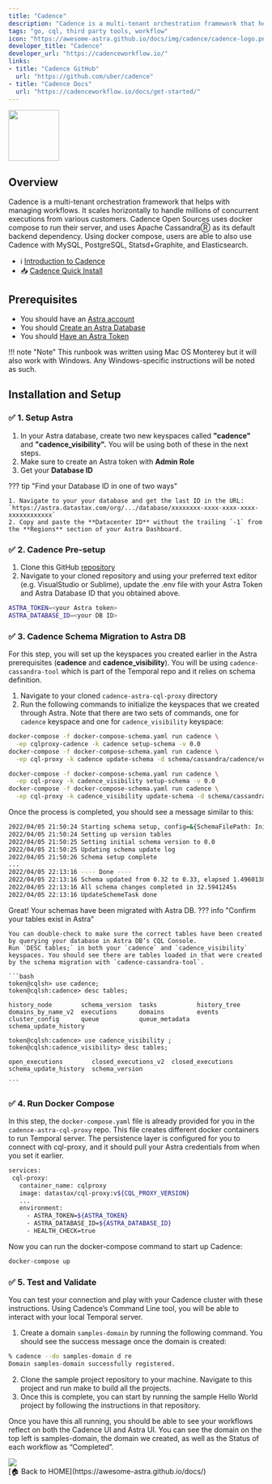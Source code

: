 ```yaml
---
title: "Cadence"
description: "Cadence is a multi-tenant orchestration framework that helps with managing workflows. It scales horizontally to handle millions of concurrent executions from various customers. Cadence Open Sources uses docker compose to run their server, and uses Apache CassandraⓇ as its default backend dependency."
tags: "go, cql, third party tools, workflow"
icon: "https://awesome-astra.github.io/docs/img/cadence/cadence-logo.png"
developer_title: "Cadence"
developer_url: "https://cadenceworkflow.io/"
links:
- title: "Cadence GitHub"
  url: "https://github.com/uber/cadence"
- title: "Cadence Docs"
  url: "https://cadenceworkflow.io/docs/get-started/"
---
```


<div class="nosurface" markdown="1">

<img src="https://awesome-astra.github.io/docs/img/cadence/cadence-logo.png" height="100px" />
</div>

## Overview

Cadence is a multi-tenant orchestration framework that helps with managing workflows. It scales horizontally to handle millions of concurrent executions from various customers. Cadence Open Sources uses docker compose to run their server, and uses Apache CassandraⓇ as its default backend dependency. Using docker compose, users are able to also use Cadence with MySQL, PostgreSQL, Statsd+Graphite, and Elasticsearch.

- ℹ️ [Introduction to Cadence](https://cadenceworkflow.io/docs/get-started/)
- 📥 [Cadence Quick Install](https://cadenceworkflow.io/docs/get-started/installation/)

## Prerequisites

<ul class="prerequisites">
  <li class="nosurface">You should have an <a href="https://astra.dev/3B7HcYo">Astra account</a></li>
  <li class="nosurface">You should <a href="/docs/pages/astra/create-instance/">Create an Astra Database</a></li>
  <li class="nosurface">You should <a href="/docs/pages/astra/create-token/">Have an Astra Token</a></li>
</ul>

!!! note "Note"
This runbook was written using Mac OS Monterey but it will also work with Windows. Any Windows-specific instructions will be noted as such.

## Installation and Setup

### <span class="nosurface">✅ </span> 1. Setup Astra

1. In your Astra database, create two new keyspaces called **"cadence"** and **"cadence_visibility".** You will be using both of these in the next steps.
2. Make sure to create an Astra token with **Admin Role**
3. Get your **Database ID**

??? tip "Find your Database ID in one of two ways"

    1. Navigate to your your database and get the last ID in the URL: `https://astra.datastax.com/org/.../database/xxxxxxxx-xxxx-xxxx-xxxx-xxxxxxxxxxxx`
    2. Copy and paste the **Datacenter ID** without the trailing `-1` from the **Regions** section of your Astra Dashboard.

### <span class="nosurface">✅ </span> 2. Cadence Pre-setup

1. Clone this GitHub [repository](https://github.com/melienherrera/cadence-astra-cql-proxy)
2. Navigate to your cloned repository and using your preferred text editor (e.g. VisualStudio or Sublime), update the .env file with your Astra Token and Astra Database ID that you obtained above.

```bash
ASTRA_TOKEN=<your Astra token>
ASTRA_DATABASE_ID=<your DB ID>
```

### <span class="nosurface">✅ </span> 3. Cadence Schema Migration to Astra DB

For this step, you will set up the keyspaces you created earlier in the Astra prerequisites (**cadence** and **cadence_visibility**). You will be using `cadence-cassandra-tool` which is part of the Temporal repo and it relies on schema definition.

1. Navigate to your cloned `cadence-astra-cql-proxy` directory
2. Run the following commands to initialize the keyspaces that we created through Astra. Note that there are two sets of commands, one for `cadence` keyspace and one for `cadence_visibility` keyspace:

```bash
docker-compose -f docker-compose-schema.yaml run cadence \
  -ep cqlproxy-cadence -k cadence setup-schema -v 0.0
docker-compose -f docker-compose-schema.yaml run cadence \
  -ep cql-proxy -k cadence update-schema -d schema/cassandra/cadence/versioned/

docker-compose -f docker-compose-schema.yaml run cadence \
  -ep cql-proxy -k cadence_visibility setup-schema -v 0.0
docker-compose -f docker-compose-schema.yaml run cadence \
  -ep cql-proxy -k cadence_visibility update-schema -d schema/cassandra/visibility/versioned/
```

Once the process is completed, you should see a message similar to this:

```bash
2022/04/05 21:50:24 Starting schema setup, config=&{SchemaFilePath: InitialVersion:0.0 Overwrite:false DisableVersioning:false}
2022/04/05 21:50:24 Setting up version tables
2022/04/05 21:50:25 Setting initial schema version to 0.0
2022/04/05 21:50:25 Updating schema update log
2022/04/05 21:50:26 Schema setup complete
...
2022/04/05 22:13:16 ---- Done ----
2022/04/05 22:13:16 Schema updated from 0.32 to 0.33, elapsed 1.4960138s
2022/04/05 22:13:16 All schema changes completed in 32.5941245s
2022/04/05 22:13:16 UpdateSchemeTask done
```

Great! Your schemas have been migrated with Astra DB.
??? info "Confirm your tables exist in Astra"
    
    You can double-check to make sure the correct tables have been created by querying your database in Astra DB’s CQL Console.
    Run `DESC tables;` in both your `cadence` and `cadence_visibility` keyspaces. You should see there are tables loaded in that were created by the schema migration with `cadence-cassandra-tool`.

    ```bash
    token@cqlsh> use cadence;
    token@cqlsh:cadence> desc tables;

    history_node        schema_version  tasks           history_tree
    domains_by_name_v2  executions      domains         events
    cluster_config      queue           queue_metadata  schema_update_history

    token@cqlsh:cadence> use cadence_visibility ;
    token@cqlsh:cadence_visibility> desc tables;

    open_executions        closed_executions_v2  closed_executions
    schema_update_history  schema_version

    ```

### <span class="nosurface">✅ </span> 4. Run Docker Compose

In this step, the `docker-compose.yaml` file is already provided for you in the `cadence-astra-cql-proxy` repo. This file creates different docker containers to run Temporal server. The persistence layer is configured for you to connect with cql-proxy, and it should pull your Astra credentials from when you set it earlier.

```bash
services:
 cql-proxy:
   container_name: cqlproxy
   image: datastax/cql-proxy:v${CQL_PROXY_VERSION}
   ...
   environment:
     - ASTRA_TOKEN=${ASTRA_TOKEN}
     - ASTRA_DATABASE_ID=${ASTRA_DATABASE_ID}
     - HEALTH_CHECK=true
```

Now you can run the docker-compose command to start up Cadence:

```bash
docker-compose up
```

### <span class="nosurface">✅ </span> 5. Test and Validate

You can test your connection and play with your Cadence cluster with these instructions.
Using Cadence’s Command Line tool, you will be able to interact with your local Temporal server.

1. Create a domain `samples-domain` by running the following command. You should see the success message once the domain is created:

```bash
% cadence --do samples-domain d re
Domain samples-domain successfully registered.
```

2. Clone the sample project repository to your machine. Navigate to this project and run make to build all the projects.
3. Once this is complete, you can start by running the sample Hello World project by following the instructions in that repository.

Once you have this all running, you should be able to see your workflows reflect on both the Cadence UI and Astra UI. You can see the domain on the top left is samples-domain, the domain we created, as well as the Status of each workflow as “Completed”.

<img src="https://awesome-astra.github.io/docs/img/cadence/cadence-testui.png"  />

<div class="nosurface" markdown="1">
[🏠 Back to HOME](https://awesome-astra.github.io/docs/)
</div>